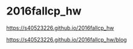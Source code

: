 # 2016fallcp_hw

https://s40523226.github.io/2016fallcp_hw

https://s40523226.github.io/2016fallcp_hw/blog


